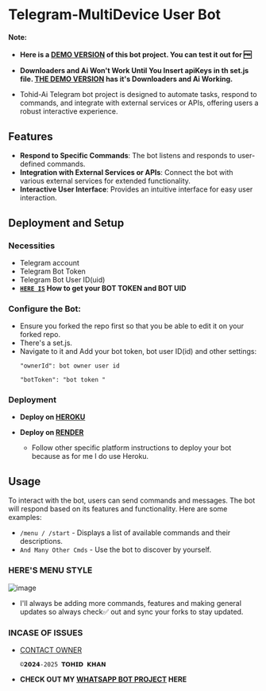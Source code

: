 # Telegram-MultiDevice User Bot 


   #### Note:

- **Here is a [DEMO VERSION](https://t.me/Tohidmevati6332_bot) of this bot project. You can test it out for 🆓**
- **Downloaders and Ai Won't Work Until You Insert apiKeys in th set.js file. [THE DEMO VERSION](https://t.me/Tohidmevati6332_bot) has it's Downloaders and Ai Working.**

- Tohid-Ai Telegram bot project is designed to automate tasks, respond to commands, and integrate with external services or APIs, offering users a robust interactive experience.

## Features

- **Respond to Specific Commands**: The bot listens and responds to user-defined commands.
- **Integration with External Services or APIs**: Connect the bot with various external services for extended functionality.
- **Interactive User Interface**: Provides an intuitive interface for easy user interaction.

## Deployment and Setup

### Necessities

- Telegram account
- Telegram Bot Token
- Telegram Bot User ID(uid)
- **[`HERE IS`](https://github.com/Tohidkhan6332/Telegram-bot/blob/main/gift/bot-token-and-uid.md) How to get your BOT TOKEN and BOT UID**

### Configure the Bot:
   - Ensure you forked the repo first so that you be able to edit it on your forked repo.
   - There's a set.js.
   - Navigate to it and Add your bot token, bot user ID(id) and other settings:
     ```
     "ownerId": bot owner user id
     ```
     ```
     "botToken": "bot token "
     ```

### Deployment

- **Deploy on [HEROKU](https://github.com/Tohidkhan6332/Telegram-bot/blob/main/gift/heroku.md)**

- **Deploy on [RENDER](https://dashboard.render.com/new)**
  
  - Follow other specific platform instructions to deploy your bot because as for me I do use Heroku.

## Usage

To interact with the bot, users can send commands and messages. The bot will respond based on its features and functionality. Here are some examples:

- `/menu / /start` - Displays a list of available commands and their descriptions.
- `And Many Other Cmds` - Use the bot to discover by yourself.

### HERE'S MENU STYLE ###
![image](https://github.com/user-attachments/assets/582f22e9-c756-4c41-9de8-aab89f7e92ae)



- I'll always be adding more commands, features and making general updates so always check✅ out and sync your forks to stay updated.

### INCASE OF ISSUES ###
 - [CONTACT OWNER](https://t.me/tohid_mewati)

       ©𝟮𝟬𝟮𝟰-2025 𝗧𝗢𝗛𝗜𝗗 𝗞𝗛𝗔𝗡

- **CHECK OUT MY [WHATSAPP BOT PROJECT](https://github.com/Tohidkhan6332/TOHID-AI) HERE**

